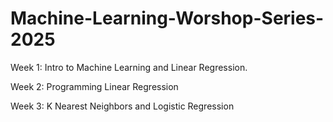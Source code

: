 # Machine-Learning-Worshop-Series-2025

Week 1: 
Intro to Machine Learning and Linear Regression.

Week 2:
Programming Linear Regression 

Week 3:
K Nearest Neighbors and Logistic Regression
